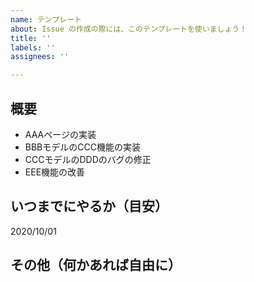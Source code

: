 ```yaml
---
name: テンプレート
about: Issue の作成の際には、このテンプレートを使いましょう！
title: ''
labels: ''
assignees: ''

---
```


## 概要

* AAAページの実装
* BBBモデルのCCC機能の実装
* CCCモデルのDDDのバグの修正
* EEE機能の改善

## いつまでにやるか（目安）

2020/10/01

## その他（何かあれば自由に）
